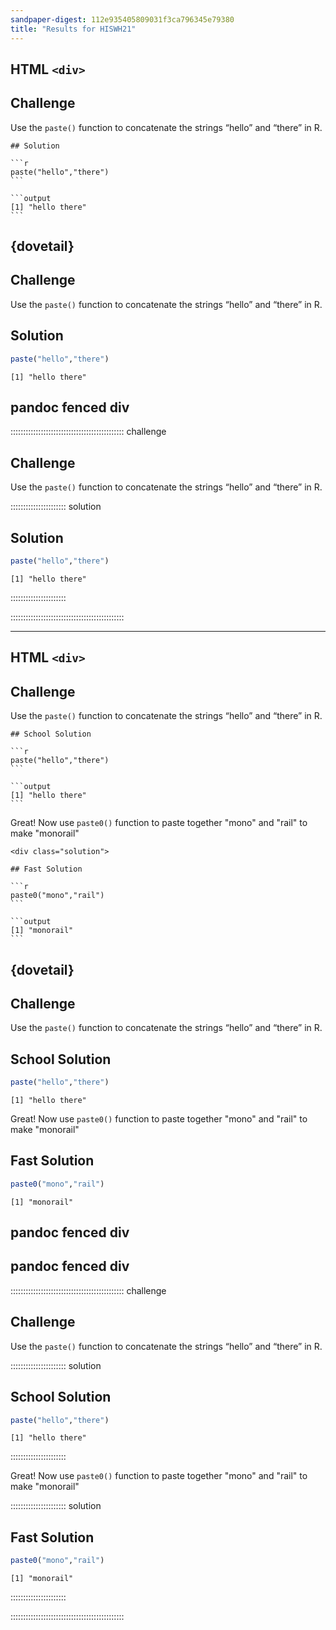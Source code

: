 ```yaml
---
sandpaper-digest: 112e935405809031f3ca796345e79380
title: "Results for HISWH21"
---
```


## HTML `<div>`

<div class="challenge">

  ## Challenge
  
  Use the `paste()` function to concatenate the strings “hello” and “there” in R.
  
  <div class="solution">
  
    ## Solution
    
    ```r
    paste("hello","there")
    ```
    
    ```output
    [1] "hello there"
    ```
  </div>

</div>

## {dovetail}



<div class='challenge' markdown='1'>

## Challenge
Use the `paste()` function to concatenate the strings “hello” and “there” in R.

<div class='solution' markdown='1'>

## Solution
 
```r
paste("hello","there")
```
   
```output
[1] "hello there"
```

</div>

</div>

## pandoc fenced div

::::::::::::::::::::::::::::::::::::::::::::: challenge
  
## Challenge

Use the `paste()` function to concatenate the strings “hello” and “there” in R.

:::::::::::::::::::::: solution

## Solution

```r
paste("hello","there")
```
    
```output
[1] "hello there"
```
::::::::::::::::::::::

:::::::::::::::::::::::::::::::::::::::::::::

--------------------------------------------------------------------------------

## HTML `<div>`

<div class="challenge">

  ## Challenge
  
  Use the `paste()` function to concatenate the strings “hello” and “there” in R.
  
  <div class="solution">
  
    ## School Solution
    
    ```r
    paste("hello","there")
    ```
    
    ```output
    [1] "hello there"
    ```
  </div>
  
  Great! Now use `paste0()` function to paste together "mono" and "rail" to make "monorail"
  
    <div class="solution">
  
    ## Fast Solution
    
    ```r
    paste0("mono","rail")
    ```
    
    ```output
    [1] "monorail"
    ```
  </div>

</div>

## {dovetail}



<div class='challenge' markdown='1'>

## Challenge
Use the `paste()` function to concatenate the strings “hello” and “there” in R.

<div class='solution' markdown='1'>

## School Solution
 
```r
paste("hello","there")
```
   
```output
[1] "hello there"
```

Great! Now use `paste0()` function to paste together "mono" and "rail" to make "monorail"

<div class='solution' markdown='1'>

## Fast Solution
    
```r
paste0("mono","rail")
```
  
```output
[1] "monorail"
```

</div>

</div>

</div>

## pandoc fenced div

## pandoc fenced div

::::::::::::::::::::::::::::::::::::::::::::: challenge
  
## Challenge

Use the `paste()` function to concatenate the strings “hello” and “there” in R.

:::::::::::::::::::::: solution

## School Solution

```r
paste("hello","there")
```
    
```output
[1] "hello there"
```
::::::::::::::::::::::

Great! Now use `paste0()` function to paste together "mono" and "rail" to make "monorail"

:::::::::::::::::::::: solution

## Fast Solution

```r
paste0("mono","rail")
```

```output
[1] "monorail"
```
::::::::::::::::::::::

:::::::::::::::::::::::::::::::::::::::::::::

